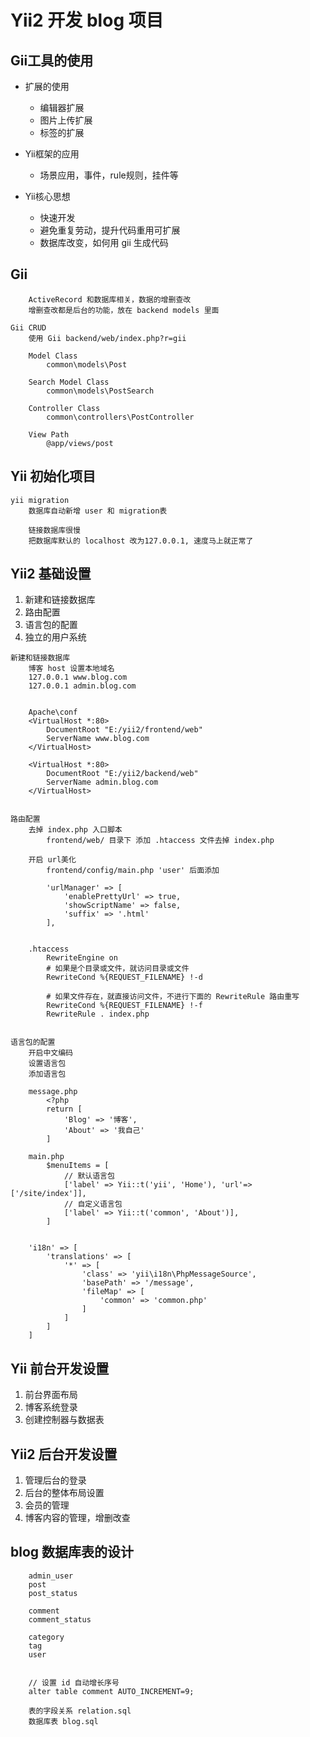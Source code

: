# Yii2 开发 blog 项目


## Gii工具的使用
* 扩展的使用
  * 编辑器扩展
  * 图片上传扩展
  * 标签的扩展
  
* Yii框架的应用
  * 场景应用，事件，rule规则，挂件等

* Yii核心思想
  * 快速开发
  * 避免重复劳动，提升代码重用可扩展
  * 数据库改变，如何用 gii 生成代码


## Gii
```
	ActiveRecord 和数据库相关，数据的增删查改
	增删查改都是后台的功能，放在 backend models 里面

Gii CRUD
	使用 Gii backend/web/index.php?r=gii

	Model Class
		common\models\Post

	Search Model Class
		common\models\PostSearch

	Controller Class
		common\controllers\PostController

	View Path
		@app/views/post

```


## Yii 初始化项目
```
yii migration
	数据库自动新增 user 和 migration表

	链接数据库很慢
	把数据库默认的 localhost 改为127.0.0.1, 速度马上就正常了

```



## Yii2 基础设置
1. 新建和链接数据库
2. 路由配置
3. 语言包的配置
4. 独立的用户系统

```
新建和链接数据库
	博客 host 设置本地域名
	127.0.0.1 www.blog.com
	127.0.0.1 admin.blog.com


	Apache\conf
	<VirtualHost *:80>
		DocumentRoot "E:/yii2/frontend/web"
		ServerName www.blog.com
	</VirtualHost>

	<VirtualHost *:80>
		DocumentRoot "E:/yii2/backend/web"
		ServerName admin.blog.com
	</VirtualHost>


路由配置
	去掉 index.php 入口脚本
		frontend/web/ 目录下 添加 .htaccess 文件去掉 index.php
	
	开启 url美化
		frontend/config/main.php 'user' 后面添加
		
		'urlManager' => [
			'enablePrettyUrl' => true,
			'showScriptName' => false,
			'suffix' => '.html'
		],


	.htaccess
		RewriteEngine on
		# 如果是个目录或文件，就访问目录或文件
		RewriteCond %{REQUEST_FILENAME} !-d

		# 如果文件存在，就直接访问文件，不进行下面的 RewriteRule 路由重写
		RewriteCond %{REQUEST_FILENAME} !-f
		RewriteRule . index.php


语言包的配置
	开启中文编码
	设置语言包
	添加语言包

	message.php
		<?php
		return [
			'Blog' => '博客',
			'About' => '我自己'
		]
	
	main.php
		$menuItems = [
			// 默认语言包
			['label' => Yii::t('yii', 'Home'), 'url'=> ['/site/index']],
			// 自定义语言包
			['label' => Yii::t('common', 'About')],
		]


	'i18n' => [
		'translations' => [
			'*' => [
				'class' => 'yii\i18n\PhpMessageSource',
				'basePath' => '/message',
				'fileMap' => [
					'common' => 'common.php'
				]
			]
		]
	]

```



##  Yii 前台开发设置
1. 前台界面布局
2. 博客系统登录
3. 创建控制器与数据表


## Yii2 后台开发设置
1. 管理后台的登录
2. 后台的整体布局设置
3. 会员的管理
4. 博客内容的管理，增删改查



## blog 数据库表的设计
```
	admin_user
	post
	post_status

	comment
	comment_status

	category
	tag
	user

	
	// 设置 id 自动增长序号
	alter table comment AUTO_INCREMENT=9;

	表的字段关系 relation.sql
	数据库表 blog.sql

```
